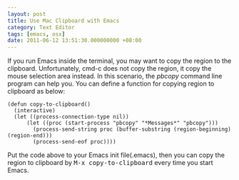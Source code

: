 ```yaml
---
layout: post
title: Use Mac Clipboard with Emacs
category: Text Editor
tags: [emacs, osx]
date: 2011-06-12 13:51:30.000000000 +08:00
---
```

If you run Emacs inside the terminal, you may want to copy the region to the clipboard. Unfortunately, cmd-c does not copy the region, it copy the mouse selection area instead. In this scenario, the *pbcopy* command line program can help you. You can define a function for copying region to clipboard as below:

    (defun copy-to-clipboard()
      (interactive)
      (let ((process-connection-type nil))
          (let ((proc (start-process "pbcopy" "*Messages*" "pbcopy")))
            (process-send-string proc (buffer-substring (region-beginning) (region-end)))
            (process-send-eof proc))))

Put the code above to your Emacs init file(.emacs), then you can copy the region to clipboard by <kbd>M-x copy-to-clipboard</kbd> every time you start Emacs.

